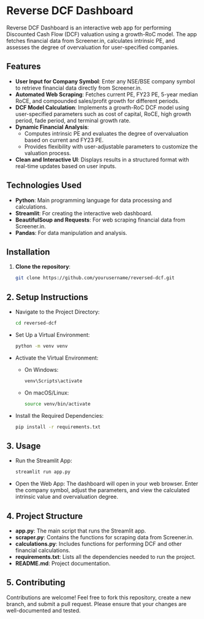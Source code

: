 # Reverse DCF Dashboard

Reverse DCF Dashboard is an interactive web app for performing Discounted Cash Flow (DCF) valuation using a growth-RoC model. The app fetches financial data from Screener.in, calculates intrinsic PE, and assesses the degree of overvaluation for user-specified companies.

## Features
- **User Input for Company Symbol**: Enter any NSE/BSE company symbol to retrieve financial data directly from Screener.in.
- **Automated Web Scraping**: Fetches current PE, FY23 PE, 5-year median RoCE, and compounded sales/profit growth for different periods.
- **DCF Model Calculation**: Implements a growth-RoC DCF model using user-specified parameters such as cost of capital, RoCE, high growth period, fade period, and terminal growth rate.
- **Dynamic Financial Analysis**:
  - Computes intrinsic PE and evaluates the degree of overvaluation based on current and FY23 PE.
  - Provides flexibility with user-adjustable parameters to customize the valuation process.
- **Clean and Interactive UI**: Displays results in a structured format with real-time updates based on user inputs.

## Technologies Used
- **Python**: Main programming language for data processing and calculations.
- **Streamlit**: For creating the interactive web dashboard.
- **BeautifulSoup and Requests**: For web scraping financial data from Screener.in.
- **Pandas**: For data manipulation and analysis.

## Installation
1. **Clone the repository**:
   ```bash
   git clone https://github.com/yourusername/reversed-dcf.git

## 2. Setup Instructions

- Navigate to the Project Directory:
  ```bash
  cd reversed-dcf
  ```

- Set Up a Virtual Environment:
  ```bash
  python -m venv venv
  ```

- Activate the Virtual Environment:
  - On Windows:
    ```bash
    venv\Scripts\activate
    ```
  - On macOS/Linux:
    ```bash
    source venv/bin/activate
    ```

- Install the Required Dependencies:
  ```bash
  pip install -r requirements.txt
  ```

## 3. Usage

- Run the Streamlit App:
  ```bash
  streamlit run app.py
  ```

- Open the Web App:
  The dashboard will open in your web browser. Enter the company symbol, adjust the parameters, and view the calculated intrinsic value and overvaluation degree.

## 4. Project Structure
- **app.py**: The main script that runs the Streamlit app.
- **scraper.py**: Contains the functions for scraping data from Screener.in.
- **calculations.py**: Includes functions for performing DCF and other financial calculations.
- **requirements.txt**: Lists all the dependencies needed to run the project.
- **README.md**: Project documentation.

## 5. Contributing
Contributions are welcome! Feel free to fork this repository, create a new branch, and submit a pull request. Please ensure that your changes are well-documented and tested.
